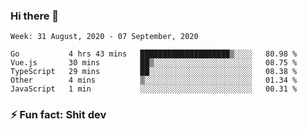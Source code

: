 ### Hi there 👋
<!--START_SECTION:waka-->
```text
Week: 31 August, 2020 - 07 September, 2020

Go           4 hrs 43 mins   ████████████████████▒░░░░   80.98 % 
Vue.js       30 mins         ██▒░░░░░░░░░░░░░░░░░░░░░░   08.75 % 
TypeScript   29 mins         ██░░░░░░░░░░░░░░░░░░░░░░░   08.38 % 
Other        4 mins          ▒░░░░░░░░░░░░░░░░░░░░░░░░   01.34 % 
JavaScript   1 min           ░░░░░░░░░░░░░░░░░░░░░░░░░   00.31 % 
```
<!--END_SECTION:waka-->
<!--
**TG4LAaron/TG4LAaron** is a ✨ _special_ ✨ repository because its `README.md` (this file) appears on your GitHub profile.

Here are some ideas to get you started:

- 🔭 I’m currently working on ...
- 🌱 I’m currently learning ...
- 👯 I’m looking to collaborate on ...
- 🤔 I’m looking for help with ...
- 💬 Ask me about ...
- 📫 How to reach me: ...
- 😄 Pronouns: ...
- ⚡ Fun fact: ...
-->
### ⚡ Fun fact: Shit dev
